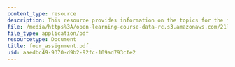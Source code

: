 ```yaml
---
content_type: resource
description: This resource provides information on the topics for the final assignment.
file: /media/https%3A/open-learning-course-data-rc.s3.amazonaws.com/21l-004-major-poets-fall-2001/aaedbc499370d9b292fc109ad793cfe2_four_assignment.pdf
file_type: application/pdf
resourcetype: Document
title: four_assignment.pdf
uid: aaedbc49-9370-d9b2-92fc-109ad793cfe2
---
```

